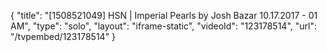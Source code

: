{
    "title": "[1508521049] HSN | Imperial Pearls by Josh Bazar 10.17.2017 - 01 AM",
    "type": "solo",
    "layout": "iframe-static",
    "videoId": "123178514",
    "url": "\/tvpembed\/123178514"
}